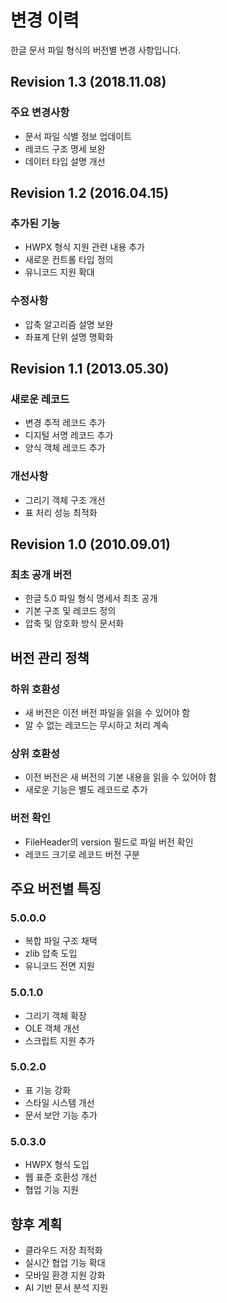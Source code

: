 # 변경 이력

한글 문서 파일 형식의 버전별 변경 사항입니다.

## Revision 1.3 (2018.11.08)

### 주요 변경사항
- 문서 파일 식별 정보 업데이트
- 레코드 구조 명세 보완
- 데이터 타입 설명 개선

## Revision 1.2 (2016.04.15)

### 추가된 기능
- HWPX 형식 지원 관련 내용 추가
- 새로운 컨트롤 타입 정의
- 유니코드 지원 확대

### 수정사항
- 압축 알고리즘 설명 보완
- 좌표계 단위 설명 명확화

## Revision 1.1 (2013.05.30)

### 새로운 레코드
- 변경 추적 레코드 추가
- 디지털 서명 레코드 추가
- 양식 객체 레코드 추가

### 개선사항
- 그리기 객체 구조 개선
- 표 처리 성능 최적화

## Revision 1.0 (2010.09.01)

### 최초 공개 버전
- 한글 5.0 파일 형식 명세서 최초 공개
- 기본 구조 및 레코드 정의
- 압축 및 암호화 방식 문서화

## 버전 관리 정책

### 하위 호환성
- 새 버전은 이전 버전 파일을 읽을 수 있어야 함
- 알 수 없는 레코드는 무시하고 처리 계속

### 상위 호환성
- 이전 버전은 새 버전의 기본 내용을 읽을 수 있어야 함
- 새로운 기능은 별도 레코드로 추가

### 버전 확인
- FileHeader의 version 필드로 파일 버전 확인
- 레코드 크기로 레코드 버전 구분

## 주요 버전별 특징

### 5.0.0.0
- 복합 파일 구조 채택
- zlib 압축 도입
- 유니코드 전면 지원

### 5.0.1.0
- 그리기 객체 확장
- OLE 객체 개선
- 스크립트 지원 추가

### 5.0.2.0
- 표 기능 강화
- 스타일 시스템 개선
- 문서 보안 기능 추가

### 5.0.3.0
- HWPX 형식 도입
- 웹 표준 호환성 개선
- 협업 기능 지원

## 향후 계획

- 클라우드 저장 최적화
- 실시간 협업 기능 확대
- 모바일 환경 지원 강화
- AI 기반 문서 분석 지원